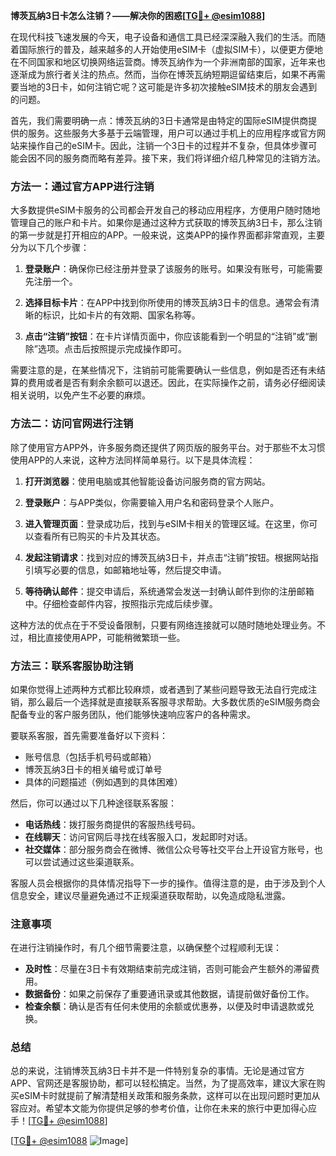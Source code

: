 **博茨瓦纳3日卡怎么注销？——解决你的困惑[[TG💪+ @esim1088](https://t.me/s/esim1088)]**

在现代科技飞速发展的今天，电子设备和通信工具已经深深融入我们的生活。而随着国际旅行的普及，越来越多的人开始使用eSIM卡（虚拟SIM卡），以便更方便地在不同国家和地区切换网络运营商。博茨瓦纳作为一个非洲南部的国家，近年来也逐渐成为旅行者关注的热点。然而，当你在博茨瓦纳短期逗留结束后，如果不再需要当地的3日卡，如何注销它呢？这可能是许多初次接触eSIM技术的朋友会遇到的问题。

首先，我们需要明确一点：博茨瓦纳的3日卡通常是由特定的国际eSIM提供商提供的服务。这些服务大多基于云端管理，用户可以通过手机上的应用程序或官方网站来操作自己的eSIM卡。因此，注销一个3日卡的过程并不复杂，但具体步骤可能会因不同的服务商而略有差异。接下来，我们将详细介绍几种常见的注销方法。

### 方法一：通过官方APP进行注销

大多数提供eSIM卡服务的公司都会开发自己的移动应用程序，方便用户随时随地管理自己的账户和卡片。如果你是通过这种方式获取的博茨瓦纳3日卡，那么注销的第一步就是打开相应的APP。一般来说，这类APP的操作界面都非常直观，主要分为以下几个步骤：

1. **登录账户**：确保你已经注册并登录了该服务的账号。如果没有账号，可能需要先注册一个。
   
2. **选择目标卡片**：在APP中找到你所使用的博茨瓦纳3日卡的信息。通常会有清晰的标识，比如卡片的有效期、国家名称等。

3. **点击“注销”按钮**：在卡片详情页面中，你应该能看到一个明显的“注销”或“删除”选项。点击后按照提示完成操作即可。

需要注意的是，在某些情况下，注销前可能需要确认一些信息，例如是否还有未结算的费用或者是否有剩余余额可以退还。因此，在实际操作之前，请务必仔细阅读相关说明，以免产生不必要的麻烦。

### 方法二：访问官网进行注销

除了使用官方APP外，许多服务商还提供了网页版的服务平台。对于那些不太习惯使用APP的人来说，这种方法同样简单易行。以下是具体流程：

1. **打开浏览器**：使用电脑或其他智能设备访问服务商的官方网站。

2. **登录账户**：与APP类似，你需要输入用户名和密码登录个人账户。

3. **进入管理页面**：登录成功后，找到与eSIM卡相关的管理区域。在这里，你可以查看所有已购买的卡片及其状态。

4. **发起注销请求**：找到对应的博茨瓦纳3日卡，并点击“注销”按钮。根据网站指引填写必要的信息，如邮箱地址等，然后提交申请。

5. **等待确认邮件**：提交申请后，系统通常会发送一封确认邮件到你的注册邮箱中。仔细检查邮件内容，按照指示完成后续步骤。

这种方法的优点在于不受设备限制，只要有网络连接就可以随时随地处理业务。不过，相比直接使用APP，可能稍微繁琐一些。

### 方法三：联系客服协助注销

如果你觉得上述两种方式都比较麻烦，或者遇到了某些问题导致无法自行完成注销，那么最后一个选择就是直接联系客服寻求帮助。大多数优质的eSIM服务商会配备专业的客户服务团队，他们能够快速响应客户的各种需求。

要联系客服，首先需要准备好以下资料：
- 账号信息（包括手机号码或邮箱）
- 博茨瓦纳3日卡的相关编号或订单号
- 具体的问题描述（例如遇到的具体困难）

然后，你可以通过以下几种途径联系客服：
- **电话热线**：拨打服务商提供的客服热线号码。
- **在线聊天**：访问官网后寻找在线客服入口，发起即时对话。
- **社交媒体**：部分服务商会在微博、微信公众号等社交平台上开设官方账号，也可以尝试通过这些渠道联系。

客服人员会根据你的具体情况指导下一步的操作。值得注意的是，由于涉及到个人信息安全，建议尽量避免通过不正规渠道获取帮助，以免造成隐私泄露。

### 注意事项

在进行注销操作时，有几个细节需要注意，以确保整个过程顺利无误：
- **及时性**：尽量在3日卡有效期结束前完成注销，否则可能会产生额外的滞留费用。
- **数据备份**：如果之前保存了重要通讯录或其他数据，请提前做好备份工作。
- **检查余额**：确认是否有任何未使用的余额或优惠券，以便及时申请退款或兑换。

### 总结

总的来说，注销博茨瓦纳3日卡并不是一件特别复杂的事情。无论是通过官方APP、官网还是客服协助，都可以轻松搞定。当然，为了提高效率，建议大家在购买eSIM卡时就提前了解清楚相关政策和服务条款，这样可以在出现问题时更加从容应对。希望本文能为你提供足够的参考价值，让你在未来的旅行中更加得心应手！[[TG💪+ @esim1088](https://t.me/s/esim1088)] 

[[TG💪+ @esim1088](https://t.me/s/esim1088) ![Image](https://i.postimg.cc/4NQfJmqS/Snipaste-2025-05-13-00-14-12.png)]